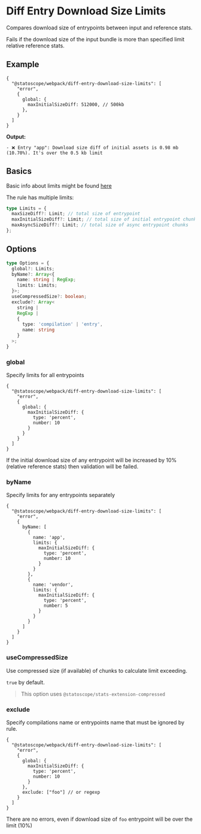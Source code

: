 # Diff Entry Download Size Limits

Compares download size of entrypoints between input and reference stats.

Fails if the download size of the input bundle is more than specified limit relative reference stats.

## Example

```json5
{
  "@statoscope/webpack/diff-entry-download-size-limits": [
    "error",
    {
      global: {
        maxInitialSizeDiff: 512000, // 500kb 
      },
    }
  ]
}
```

**Output:**

```
- ❌ Entry "app": Download size diff of initial assets is 0.98 mb (10.70%). It's over the 0.5 kb limit
```

## Basics

Basic info about limits might be found [here](/statoscope/statoscope/packages/stats-validator-plugin-webpack/docs/limits.md)

The rule has multiple limits:

```ts
type Limits = {
  maxSizeDiff?: Limit; // total size of entrypoint
  maxInitialSizeDiff?: Limit; // total size of initial entrypoint chunks
  maxAsyncSizeDiff?: Limit; // total size of async entrypoint chunks
};
```

## Options

```ts
type Options = {
  global?: Limits;
  byName?: Array<{
    name: string | RegExp;
    limits: Limits;
  }>;
  useCompressedSize?: boolean;
  exclude?: Array<
    string |
    RegExp |
    {
      type: 'compilation' | 'entry',
      name: string
    }
  >;
}
```

### global

Specify limits for all entrypoints

```json5
{
  "@statoscope/webpack/diff-entry-download-size-limits": [
    "error",
    {
      global: {
        maxInitialSizeDiff: {
          type: 'percent',
          number: 10
        }
      }
    }
  ]
}
```

If the initial download size of any entrypoint will be increased by 10% (relative reference stats) then validation will be failed.

### byName

Specify limits for any entrypoints separately

```json5
{
  "@statoscope/webpack/diff-entry-download-size-limits": [
    "error",
    {
      byName: [
        {
          name: 'app',
          limits: {
            maxInitialSizeDiff: {
              type: 'percent',
              number: 10
            }
          }
        },
        {
          name: 'vendor',
          limits: {
            maxInitialSizeDiff: {
              type: 'percent',
              number: 5
            }
          }
        }
      ]
    }
  ]
}
```

### useCompressedSize

Use compressed size (if available) of chunks to calculate limit exceeding.

`true` by default.

> This option uses `@statoscope/stats-extension-compressed`

### exclude

Specify compilations name or entrypoints name that must be ignored by rule.

```json5
{
  "@statoscope/webpack/diff-entry-download-size-limits": [
    "error",
    {
      global: {
        maxInitialSizeDiff: {
          type: 'percent',
          number: 10
        }
      },
      exclude: ["foo"] // or regexp
    }
  ]
}
```

There are no errors, even if download size of `foo` entrypoint will be over the limit (10%)
